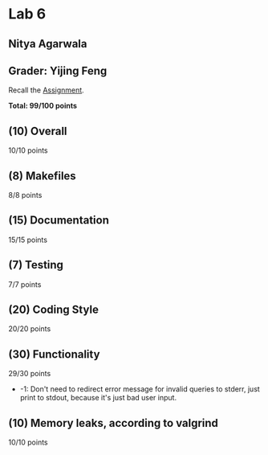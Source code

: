 # Lab 6

## Nitya Agarwala

## Grader: Yijing Feng

Recall the [Assignment](https://github.com/cs50spring2021/tse-labs/tree/main/querier).

**Total: 99/100 points**

## (10) Overall

10/10 points

## (8) Makefiles

8/8 points

## (15) Documentation

15/15 points


## (7) Testing

7/7 points


## (20) Coding Style

20/20 points

## (30) Functionality

29/30 points

* -1: Don't need to redirect error message for invalid queries to stderr, just print to stdout, because it's just bad user input. 

## (10) Memory leaks, according to valgrind

10/10 points

